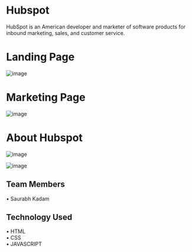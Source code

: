 # Hubspot
HubSpot is an American developer and marketer of software products for inbound marketing, sales, and customer service.

# Landing Page
![image](https://user-images.githubusercontent.com/103635352/209298283-821606bc-b79d-40ef-b935-8f2b21b70d2c.png)

# Marketing Page

![image](https://user-images.githubusercontent.com/103635352/209298913-af3ad980-99d4-4e0b-94ff-e3f5d87fd3cf.png)

# About Hubspot
![image](https://user-images.githubusercontent.com/103635352/209299290-abcfd81b-e1b5-4ac6-b078-dfac76419856.png)

![image](https://user-images.githubusercontent.com/103635352/209299781-a0843a65-e477-4e74-87a0-392b56e8f3a0.png)

## Team Members
• Saurabh Kadam</br>

## Technology Used
 • HTML </br>
 • CSS </br>
 • JAVASCRIPT</br>

